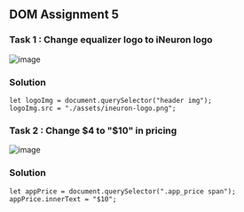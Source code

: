 ## DOM Assignment 5

### Task 1 : Change equalizer logo to iNeuron logo

![image](https://user-images.githubusercontent.com/48837703/216009092-26711fae-2506-4581-a666-3cdc7c6915dd.png)

### Solution

```
let logoImg = document.querySelector("header img");
logoImg.src = "./assets/ineuron-logo.png";
```

### Task 2 : Change $4 to "$10" in pricing

![image](https://user-images.githubusercontent.com/48837703/216010422-09c3a292-bb56-4b7b-831d-4a288b46b8a7.png)

### Solution

```
let appPrice = document.querySelector(".app_price span");
appPrice.innerText = "$10";
```
